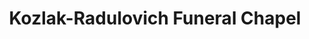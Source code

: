---
title: "Kozlak-Radulovich Funeral Chapel"
url: /minneapolis/kozlak-radulovich-funeral-chapel/
shop: funeral directors
---
